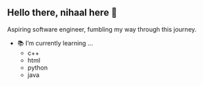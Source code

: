 ## Hello there, nihaal here 👋
Aspiring software engineer, fumbling my way through this journey.

- 📚 I’m currently learning ... 
  * c++
  * html
  * python
  * java
